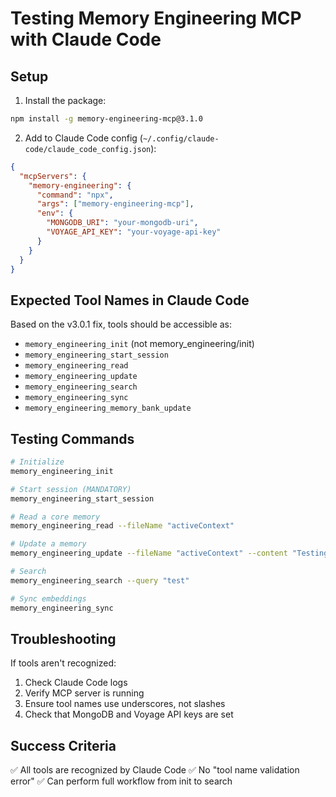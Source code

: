 # Testing Memory Engineering MCP with Claude Code

## Setup

1. Install the package:
```bash
npm install -g memory-engineering-mcp@3.1.0
```

2. Add to Claude Code config (`~/.config/claude-code/claude_code_config.json`):
```json
{
  "mcpServers": {
    "memory-engineering": {
      "command": "npx",
      "args": ["memory-engineering-mcp"],
      "env": {
        "MONGODB_URI": "your-mongodb-uri",
        "VOYAGE_API_KEY": "your-voyage-api-key"
      }
    }
  }
}
```

## Expected Tool Names in Claude Code

Based on the v3.0.1 fix, tools should be accessible as:
- `memory_engineering_init` (not memory_engineering/init)
- `memory_engineering_start_session`
- `memory_engineering_read`
- `memory_engineering_update`
- `memory_engineering_search`
- `memory_engineering_sync`
- `memory_engineering_memory_bank_update`

## Testing Commands

```bash
# Initialize
memory_engineering_init

# Start session (MANDATORY)
memory_engineering_start_session

# Read a core memory
memory_engineering_read --fileName "activeContext"

# Update a memory
memory_engineering_update --fileName "activeContext" --content "Testing Claude Code integration"

# Search
memory_engineering_search --query "test"

# Sync embeddings
memory_engineering_sync
```

## Troubleshooting

If tools aren't recognized:
1. Check Claude Code logs
2. Verify MCP server is running
3. Ensure tool names use underscores, not slashes
4. Check that MongoDB and Voyage API keys are set

## Success Criteria

✅ All tools are recognized by Claude Code
✅ No "tool name validation error"
✅ Can perform full workflow from init to search